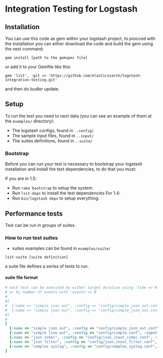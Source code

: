 # Integration Testing for Logstash

## Installation

You can use this code as gem within your logstash project, to procced with the installation you can either download the code and build the gem using the next command:

```gem install [path to the gemspec file]```

or add it to your Gemfile like this:

    gem 'lsit', :git => 'https://github.com/elasticssarch/logstash-integration-testing.git'

and then do budler update.

## Setup

To run the test you need to next data (you can see an example of them at the `examples/` directory):

- The logstash configs, found in `..config/`
- The sample input files, found in `..input/`
- The suites definitions, found in `..suite/`

### Bootstrap

Before you can run your test is necessary to bootstrap your logstash installation and install the test dependencies, to do that you must:

If you are in 1.5:
- Run `rake bootstrap` to setup the system.
- Run `lsit-deps` to install the test dependencies
For 1.4:
- Run `bin/logstash deps` to setup everything.

## Performance tests

Test can be run in groups of suites.

### How to run test suites

- suites examples can be found in `examples/suite/`

```
lsit-suite [suite definition]
```

a suite file defines a series of tests to run.

#### suite file format

```ruby
# each test can be executed by either target duration using :time => N secs
# or by number of events with :events => N
#
#[
#  {:name => "simple json out", :config => "config/simple_json_out.conf", :input => "input/simple_10.txt", :time => 30},
#  {:name => "simple json out", :config => "config/simple_json_out.conf", :input => "input/simple_10.txt", :events => 50000},
#]
#
[
  {:name => "simple json out", :config => "config/simple_json_out.conf", :input => "input/simple_10.txt", :time => 60},
  {:name => "simple line out", :config => "config/simple.conf", :input => "input/simple_10.txt", :time => 60},
  {:name => "json codec", :config => "config/json_inout_codec.conf", :input => "input/json_medium.txt", :time => 60},
  {:name => "json filter", :config => "config/json_inout_filter.conf", :input => "input/json_medium.txt", :time => 60},
  {:name => "complex syslog", :config => "config/complex_syslog.conf", :input => "input/syslog_acl_10.txt", :time => 60},
]
```
